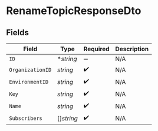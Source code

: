 # RenameTopicResponseDto


## Fields

| Field              | Type               | Required           | Description        |
| ------------------ | ------------------ | ------------------ | ------------------ |
| `ID`               | **string*          | :heavy_minus_sign: | N/A                |
| `OrganizationID`   | *string*           | :heavy_check_mark: | N/A                |
| `EnvironmentID`    | *string*           | :heavy_check_mark: | N/A                |
| `Key`              | *string*           | :heavy_check_mark: | N/A                |
| `Name`             | *string*           | :heavy_check_mark: | N/A                |
| `Subscribers`      | []*string*         | :heavy_check_mark: | N/A                |